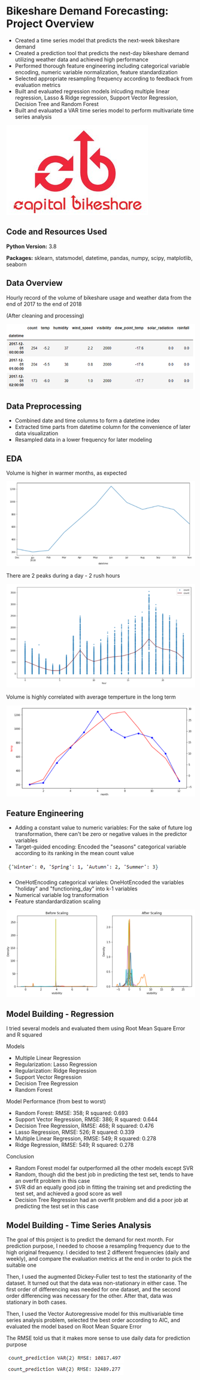 # Bikeshare Demand Forecasting: Project Overview
* Created a time series model that predicts the next-week bikeshare demand
* Created a prediction tool that predicts the next-day bikeshare demand utilizing weather data and achieved high performance
* Performed thorough feature engineering including categorical variable encoding, numeric variable normalization, feature standardization
* Selected appropriate resampling frequency according to feedback from evaluation metrics
* Built and evaluated regression models inlcuding multiple linear regression, Lasso & Ridge regression, Support Vector Regression, Decision Tree and Random Forest
* Built and evaluated a VAR time series model to perform multivariate time series analysis

![](images/capital_bikeshare.png)

## Code and Resources Used
**Python Version:** 3.8

**Packages:** sklearn, statsmodel, datetime, pandas, numpy, scipy, matplotlib, seaborn

## Data Overview
Hourly record of the volume of bikeshare usage and weather data from the end of 2017 to the end of 2018

(After cleaning and processing)

![](images/df_head.png)

## Data Preprocessing
* Combined date and time columns to form a datetime index
* Extracted time parts from datetime column for the convenience of later data visualization
* Resampled data in a lower frequency for later modeling

## EDA
Volume is higher in warmer months, as expected

![](images/monthly.png)

There are 2 peaks during a day - 2 rush hours

![](images/hourly.png)

Volume is highly correlated with average temperture in the long term

![](images/volume_temp.png)

## Feature Engineering
* Adding a constant value to numeric variables: For the sake of future log transformation, there can't be zero or negative values in the predictor variables
* Target-guided encoding: Encoded the "seasons" categorical variable according to its ranking in the mean count value

![](images/target_guided.png)

* OneHotEncoding categorical variales: OneHotEncoded the variables "holiday" and "functioning_day" into k-1 variables
* Numerical variable log transformation
* Feature standardardization scaling

![](images/scaling.png)

## Model Building - Regression
I tried several models and evaluated them using Root Mean Square Error and R squared

Models
* Multiple Linear Regression
* Regularization: Lasso Regression
* Regularization: Ridge Regression
* Support Vector Regression
* Decision Tree Regression
* Random Forest

Model Performance (from best to worst)
* Random Forest: RMSE: 358; R squared: 0.693
* Support Vector Regression, RMSE: 386; R squared: 0.644
* Decision Tree Regression, RMSE: 468; R squared: 0.476
* Lasso Regression, RMSE: 526; R squared: 0.339
* Multiple Linear Regression, RMSE: 549; R squared: 0.278
* Ridge Regression, RMSE: 549; R squared: 0.278


Conclusion
* Random Forest model far outperformed all the other models except SVR
* Random, though did the best job in predicting the test set, tends to have an overfit problem in this case
* SVR did an equally good job in fitting the training set and predicting the test set, and  achieved a good score as well
* Decision Tree Regression had an overfit problem and did a poor job at predicting the test set in this case

## Model Building - Time Series Analysis
The goal of this project is to predict the demand for next month. For prediction purpose, I needed to choose a resampling frequency due to the high original frequency. I decided to test 2 different frequencies (daily and weekly), and compare the evaluation metrics at the end in order to pick the suitable one

Then, I used the augmented Dickey-Fuller test to test the stationarity of the dataset. It turned out that the data was non-stationary in either case. The first order of differencing was needed for one dataset, and the second order differencing was necessary for the other. After that, data was stationary in both cases.

Then, I used the Vector Autoregressive model for this multivariable time series analysis problem, selected the best order according to AIC, and evaluated the model based on Root Mean Square Error

The RMSE told us that it makes more sense to use daily data for prediction purpose

![](images/rmse1.png) ![](images/rmse2.png)
